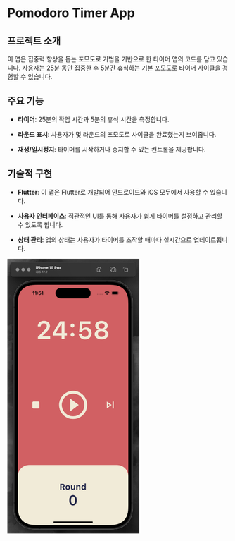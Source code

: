# Pomodoro Timer App

## 프로젝트 소개

이 앱은 집중력 향상을 돕는 포모도로 기법을 기반으로 한 타이머 앱의 코드를 담고 있습니다. 사용자는 25분 동안 집중한 후 5분간 휴식하는 기본 포모도로 타이머 사이클을 경험할 수 있습니다.

## 주요 기능

- **타이머**: 25분의 작업 시간과 5분의 휴식 시간을 측정합니다.

- **라운드 표시**: 사용자가 몇 라운드의 포모도로 사이클을 완료했는지 보여줍니다.

- **재생/일시정지**: 타이머를 시작하거나 중지할 수 있는 컨트롤을 제공합니다.

## 기술적 구현

- **Flutter**: 이 앱은 Flutter로 개발되어 안드로이드와 iOS 모두에서 사용할 수 있습니다.

- **사용자 인터페이스**: 직관적인 UI를 통해 사용자가 쉽게 타이머를 설정하고 관리할 수 있도록 합니다.

- **상태 관리**: 앱의 상태는 사용자가 타이머를 조작할 때마다 실시간으로 업데이트됩니다.

<img src="pomodoroApp/assets/images/pomodoro_main_screen.png" alt="포모도로 타이머 앱" width="300">


